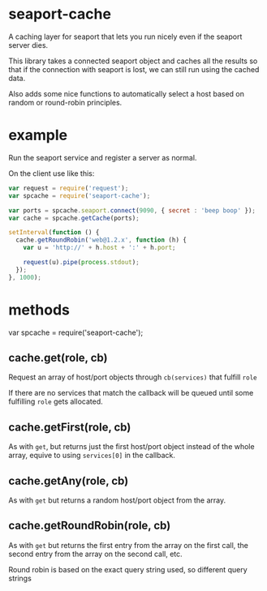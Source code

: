 seaport-cache
=============

A caching layer for seaport that lets you run nicely even if the seaport server dies.

This library takes a connected seaport object and caches all the results so that if the connection with seaport is lost, we can still run using the cached data.

Also adds some nice functions to automatically select a host based on random or round-robin principles.

example
=======

Run the seaport service and register a server as normal.

On the client use like this:

``` js
var request = require('request');
var spcache = require('seaport-cache');

var ports = spcache.seaport.connect(9090, { secret : 'beep boop' });
var cache = spcache.getCache(ports);

setInterval(function () {
  cache.getRoundRobin('web@1.2.x', function (h) {
    var u = 'http://' + h.host + ':' + h.port;

    request(u).pipe(process.stdout);
  });
}, 1000);
```

methods
=======

var spcache = require('seaport-cache');

cache.get(role, cb)
-------------------

Request an array of host/port objects through `cb(services)` that fulfill `role`

If there are no services that match the callback will be queued until some fulfilling `role` gets allocated.

cache.getFirst(role, cb)
------------------------

As with `get`, but returns just the first host/port object instead of the whole array, equive to using `services[0]` in the callback.

cache.getAny(role, cb)
----------------------

As with `get` but returns a random host/port object from the array.

cache.getRoundRobin(role, cb)
-----------------------------

As with `get` but returns the first entry from the array on the first call, the second entry from the array on the second call, etc.

Round robin is based on the exact query string used, so different query strings